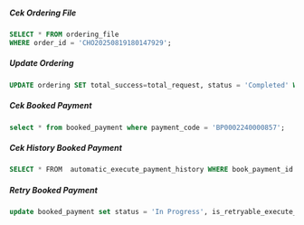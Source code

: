##### Cek Ordering File
```sql
SELECT * FROM ordering_file 
WHERE order_id = 'CHO20250819180147929';
```
##### Update Ordering
```sql
UPDATE ordering SET total_success=total_request, status = 'Completed' WHERE id = '';
```
##### Cek Booked Payment
```sql
select * from booked_payment where payment_code = 'BP0002240000857';
```
##### Cek History Booked Payment
```sql
SELECT * FROM  automatic_execute_payment_history WHERE book_payment_id in ('BP0002240000857');
```
##### Retry Booked Payment
```sql
update booked_payment set status = 'In Progress', is_retryable_execute_payment = 1, is_success_execute_payment = 0 where payment_code='BP000XXXXXXX';
```
